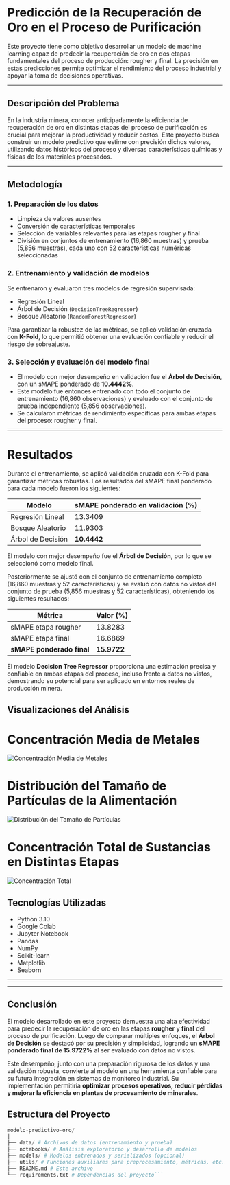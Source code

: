# Predicción de la Recuperación de Oro en el Proceso de Purificación

Este proyecto tiene como objetivo desarrollar un modelo de machine learning capaz de predecir la recuperación de oro en dos etapas fundamentales del proceso de producción: rougher y final. La precisión en estas predicciones permite optimizar el rendimiento del proceso industrial y apoyar la toma de decisiones operativas.

---

##  Descripción del Problema

En la industria minera, conocer anticipadamente la eficiencia de recuperación de oro en distintas etapas del proceso de purificación es crucial para mejorar la productividad y reducir costos. Este proyecto busca construir un modelo predictivo que estime con precisión dichos valores, utilizando datos históricos del proceso y diversas características químicas y físicas de los materiales procesados.

---

##  Metodología

### 1. Preparación de los datos
- Limpieza de valores ausentes  
- Conversión de características temporales  
- Selección de variables relevantes para las etapas rougher y final  
- División en conjuntos de entrenamiento (16,860 muestras) y prueba (5,856 muestras), cada uno con 52 características numéricas seleccionadas

### 2. Entrenamiento y validación de modelos
Se entrenaron y evaluaron tres modelos de regresión supervisada:

- Regresión Lineal  
- Árbol de Decisión (`DecisionTreeRegressor`)  
- Bosque Aleatorio (`RandomForestRegressor`)  

Para garantizar la robustez de las métricas, se aplicó validación cruzada con **K-Fold**, lo que permitió obtener una evaluación confiable y reducir el riesgo de sobreajuste.

### 3. Selección y evaluación del modelo final
- El modelo con mejor desempeño en validación fue el **Árbol de Decisión**, con un sMAPE ponderado de **10.4442%**.
- Este modelo fue entonces entrenado con todo el conjunto de entrenamiento (16,860 observaciones) y evaluado con el conjunto de prueba independiente (5,856 observaciones).
- Se calcularon métricas de rendimiento específicas para ambas etapas del proceso: rougher y final.

---

# Resultados

Durante el entrenamiento, se aplicó validación cruzada con K-Fold para garantizar métricas robustas. Los resultados del sMAPE final ponderado para cada modelo fueron los siguientes:

| Modelo                  | sMAPE ponderado en validación (%) |
|-------------------------|------------------------------------|
| Regresión Lineal        | 13.3409                            |
| Bosque Aleatorio        | 11.9303                            |
| Árbol de Decisión       | **10.4442**                        |

El modelo con mejor desempeño fue el **Árbol de Decisión**, por lo que se seleccionó como modelo final.

Posteriormente se ajustó con el conjunto de entrenamiento completo (16,860 muestras y 52 características) y se evaluó con datos no vistos del conjunto de prueba (5,856 muestras y 52 características), obteniendo los siguientes resultados:

| Métrica                  | Valor (%)    |
|--------------------------|--------------|
| sMAPE etapa rougher      | 13.8283      |
| sMAPE etapa final        | 16.6869      |
| **sMAPE ponderado final**| **15.9722**  |

El modelo **Decision Tree Regressor** proporciona una estimación precisa y confiable en ambas etapas del proceso, incluso frente a datos no vistos, demostrando su potencial para ser aplicado en entornos reales de producción minera.

## Visualizaciones del Análisis

# Concentración Media de Metales

![Concentración Media de Metales](https://github.com/user-attachments/assets/5745e3a2-fc49-4083-ae61-66d0653bf9a8?raw=true)

# Distribución del Tamaño de Partículas de la Alimentación

![Distribución del Tamaño de Partículas](https://github.com/user-attachments/assets/271f0f1f-53b3-462e-b2aa-b7ad156c7772?raw=true)

# Concentración Total de Sustancias en Distintas Etapas

![Concentración Total](https://github.com/user-attachments/assets/c2150530-78ec-4123-b5c7-1c4d4d7a6731?raw=true)




## Tecnologías Utilizadas

- Python 3.10  
- Google Colab  
- Jupyter Notebook  
- Pandas  
- NumPy  
- Scikit-learn  
- Matplotlib  
- Seaborn

---

---

## Conclusión

El modelo desarrollado en este proyecto demuestra una alta efectividad para predecir la recuperación de oro en las etapas **rougher** y **final** del proceso de purificación. Luego de comparar múltiples enfoques, el **Árbol de Decisión** se destacó por su precisión y simplicidad, logrando un **sMAPE ponderado final de 15.9722%** al ser evaluado con datos no vistos.

Este desempeño, junto con una preparación rigurosa de los datos y una validación robusta, convierte al modelo en una herramienta confiable para su futura integración en sistemas de monitoreo industrial. Su implementación permitiría **optimizar procesos operativos, reducir pérdidas y mejorar la eficiencia en plantas de procesamiento de minerales**.

## Estructura del Proyecto

```python
modelo-predictivo-oro/
│
├── data/ # Archivos de datos (entrenamiento y prueba)
├── notebooks/ # Análisis exploratorio y desarrollo de modelos
├── models/ # Modelos entrenados y serializados (opcional)
├── utils/ # Funciones auxiliares para preprocesamiento, métricas, etc.
├── README.md # Este archivo
└── requirements.txt # Dependencias del proyecto```
